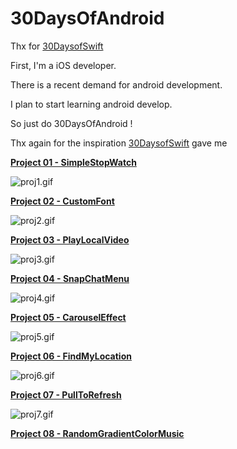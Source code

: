 # 30DaysOfAndroid

Thx for [30DaysofSwift](https://github.com/allenwong/30DaysofSwift)

First, I'm a iOS developer.

There is a recent demand for android development.

I plan to start learning android develop.

So just do 30DaysOfAndroid !

Thx again for the inspiration [30DaysofSwift](https://github.com/allenwong/30DaysofSwift) gave me

**[Project 01 - SimpleStopWatch](https://github.com/HeathHsia/30DaysOfAndroid/tree/master/Project%2001%20-%20SimpleStopWatch)**

![proj1.gif](img/proj1.gif)

**[Project 02 - CustomFont](https://github.com/HeathHsia/30DaysOfAndroid/tree/master/Project%2002%20-%20CustomFont)**

![proj2.gif](img/proj2.gif)

**[Project 03 - PlayLocalVideo](https://github.com/HeathHsia/30DaysOfAndroid/tree/master/Project%2003%20-%20PlayLocalVideo)**

![proj3.gif](img/proj3.gif)

**[Project 04 - SnapChatMenu](https://github.com/HeathHsia/30DaysOfAndroid/tree/master/Project%2004%20-%20SnapChatMenu)**

![proj4.gif](img/proj4.gif)

**[Project 05 - CarouselEffect](https://github.com/HeathHsia/30DaysOfAndroid/tree/master/Project%2005%20-%20CarouselEffect)**

![proj5.gif](img/proj5.gif)

**[Project 06 - FindMyLocation](https://github.com/HeathHsia/30DaysOfAndroid/tree/master/Project%2006%20-%20FindMyLocation)**

![proj6.gif](img/proj6.gif)

**[Project 07 - PullToRefresh]()**

![proj7.gif](img/proj7.gif)

**[Project 08 - RandomGradientColorMusic]()**